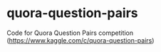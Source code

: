 # quora-question-pairs
Code for Quora Question Pairs competition (https://www.kaggle.com/c/quora-question-pairs)
